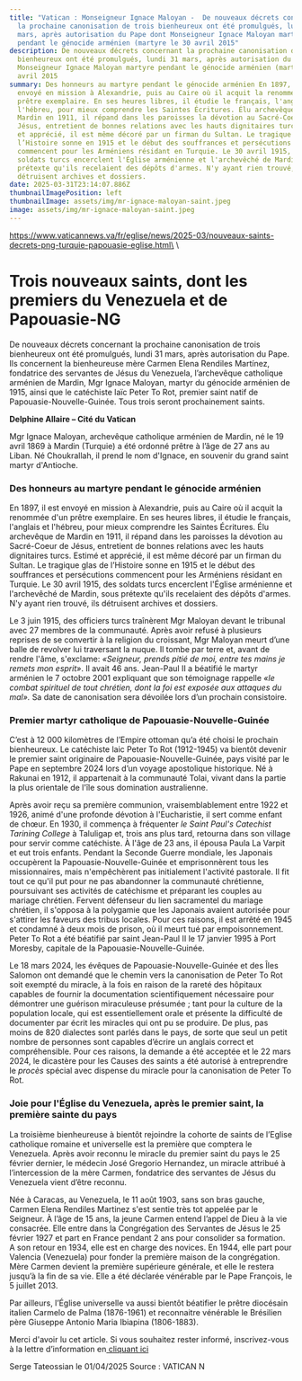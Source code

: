 ```yaml
---
title: "Vatican : Monseigneur Ignace Maloyan -  De nouveaux décrets concernant
  la prochaine canonisation de trois bienheureux ont été promulgués, lundi 31
  mars, après autorisation du Pape dont Monseigneur Ignace Maloyan martyre
  pendant le génocide arménien (martyre le 30 avril 2015"
description: De nouveaux décrets concernant la prochaine canonisation de trois
  bienheureux ont été promulgués, lundi 31 mars, après autorisation du Pape dont
  Monseigneur Ignace Maloyan martyre pendant le génocide arménien (martyre le 30
  avril 2015
summary: Des honneurs au martyre pendant le génocide arménien En 1897, il est
  envoyé en mission à Alexandrie, puis au Caire où il acquit la renommée d'un
  prêtre exemplaire. En ses heures libres, il étudie le français, l'anglais et
  l'hébreu, pour mieux comprendre les Saintes Écritures. Élu archevêque de
  Mardin en 1911, il répand dans les paroisses la dévotion au Sacré-Coeur de
  Jésus, entretient de bonnes relations avec les hauts dignitaires turcs. Estimé
  et apprécié, il est même décoré par un firman du Sultan. Le tragique glas de
  l’Histoire sonne en 1915 et le début des souffrances et persécutions
  commencent pour les Arméniens résidant en Turquie. Le 30 avril 1915, des
  soldats turcs encerclent l'Église arménienne et l'archevêché de Mardin, sous
  prétexte qu'ils recelaient des dépôts d'armes. N'y ayant rien trouvé, ils
  détruisent archives et dossiers.
date: 2025-03-31T23:14:07.886Z
thumbnailImagePosition: left
thumbnailImage: assets/img/mr-ignace-maloyan-saint.jpeg
image: assets/img/mr-ignace-maloyan-saint.jpeg
---
```

https://www.vaticannews.va/fr/eglise/news/2025-03/nouveaux-saints-decrets-png-turquie-papouasie-eglise.html\
\

<!--StartFragment-->

# Trois nouveaux saints, dont les premiers du Venezuela et de Papouasie-NG

De nouveaux décrets concernant la prochaine canonisation de trois bienheureux ont été promulgués, lundi 31 mars, après autorisation du Pape. Ils concernent la bienheureuse mère Carmen Elena Rendiles Martínez, fondatrice des servantes de Jésus du Venezuela, l’archevêque catholique arménien de Mardin, Mgr Ignace Maloyan, martyr du génocide arménien de 1915, ainsi que le catéchiste laïc Peter To Rot, premier saint natif de Papouasie-Nouvelle-Guinée. Tous trois seront prochainement saints.

**Delphine Allaire – Cité du Vatican**

Mgr Ignace Maloyan, archevêque catholique arménien de Mardin, né le 19 avril 1869 à Mardin (Turquie) a été ordonné prêtre à l’âge de 27 ans au Liban.[](<>) Né Choukrallah, il prend le nom d'Ignace, en souvenir du grand saint martyr d'Antioche.

### **Des honneurs au martyre pendant le génocide arménien**

En 1897, il est envoyé en mission à Alexandrie, puis au Caire où il acquit la renommée d'un prêtre exemplaire. En ses heures libres, il étudie le français, l'anglais et l'hébreu, pour mieux comprendre les Saintes Écritures. Élu archevêque de Mardin en 1911, il répand dans les paroisses la dévotion au Sacré-Coeur de Jésus, entretient de bonnes relations avec les hauts dignitaires turcs. Estimé et apprécié, il est même décoré par un firman du Sultan. Le tragique glas de l’Histoire sonne en 1915 et le début des souffrances et persécutions commencent pour les Arméniens résidant en Turquie. Le 30 avril 1915, des soldats turcs encerclent l'Église arménienne et l'archevêché de Mardin, sous prétexte qu'ils recelaient des dépôts d'armes. N'y ayant rien trouvé, ils détruisent archives et dossiers.

Le 3 juin 1915, des officiers turcs traînèrent Mgr Maloyan devant le tribunal avec 27 membres de la communauté. Après avoir refusé à plusieurs reprises de se convertir à la religion du croissant, Mgr Maloyan meurt d’une balle de revolver lui traversant la nuque. Il tombe par terre et, avant de rendre l'âme, s'exclame: *«Seigneur, prends pitié de moi, entre tes mains je remets mon esprit»*. Il avait 46 ans. Jean-Paul II a béatifié le martyr arménien le 7 octobre 2001 expliquant que son témoignage rappelle *«le combat spirituel de tout chrétien, dont la foi est exposée aux attaques du mal».* Sa date de canonisation sera dévoilée lors d’un prochain consistoire.

### **Premier martyr catholique de Papouasie-Nouvelle-Guinée** 

C’est à 12 000 kilomètres de l’Empire ottoman qu’a été choisi le prochain bienheureux. Le catéchiste laic Peter To Rot (1912-1945) va bientôt devenir le premier saint originaire de Papouasie-Nouvelle-Guinée, pays visité par le Pape en septembre 2024 lors d’un voyage apostolique historique. Né à Rakunai en 1912, il appartenait à la communauté Tolai, vivant dans la partie la plus orientale de l'île sous domination australienne.

Après avoir reçu sa première communion, vraisemblablement entre 1922 et 1926, animé d'une profonde dévotion à l'Eucharistie, il sert comme enfant de chœur. En 1930, il commença à fréquenter *le Saint Paul's Catechist Tarining College* à Taluligap et, trois ans plus tard, retourna dans son village pour servir comme catéchiste. À l'âge de 23 ans, il épousa Paula La Varpit et eut trois enfants. Pendant la Seconde Guerre mondiale, les Japonais occupèrent la Papouasie-Nouvelle-Guinée et emprisonnèrent tous les missionnaires, mais n'empêchèrent pas initialement l'activité pastorale. Il fit tout ce qu'il put pour ne pas abandonner la communauté chrétienne, poursuivant ses activités de catéchisme et préparant les couples au mariage chrétien. Fervent défenseur du lien sacramentel du mariage chrétien, il s'opposa à la polygamie que les Japonais avaient autorisée pour s'attirer les faveurs des tribus locales. Pour ces raisons, il est arrêté en 1945 et condamné à deux mois de prison, où il meurt tué par empoisonnement. Peter To Rot a été béatifié par saint Jean-Paul II le 17 janvier 1995 à Port Moresby, capitale de la Papouasie-Nouvelle-Guinée.

Le 18 mars 2024, les évêques de Papouasie-Nouvelle-Guinée et des Îles Salomon ont demandé que le chemin vers la canonisation de Peter To Rot soit exempté du miracle, à la fois en raison de la rareté des hôpitaux capables de fournir la documentation scientifiquement nécessaire pour démontrer une guérison miraculeuse présumée ; tant pour la culture de la population locale, qui est essentiellement orale et présente la difficulté de documenter par écrit les miracles qui ont pu se produire. De plus, pas moins de 820 dialectes sont parlés dans le pays, de sorte que seul un petit nombre de personnes sont capables d’écrire un anglais correct et compréhensible. Pour ces raisons, la demande a été acceptée et le 22 mars 2024, le dicastère pour les Causes des saints a été autorisé à entreprendre le *procès* spécial avec dispense du miracle pour la canonisation de Peter To Rot.

### **Joie pour l'Église du Venezuela, après le premier saint, la première sainte du pays**

La troisième bienheureuse à bientôt rejoindre la cohorte de saints de l’Eglise catholique romaine et universelle est la première que comptera le Venezuela. Après avoir reconnu le miracle du premier saint du pays le 25 février dernier, le médecin José Gregorio Hernandez, un miracle attribué à l’intercession de la mère Carmen, fondatrice des servantes de Jésus du Venezuela vient d’être reconnu.

Née à Caracas, au Venezuela, le 11 août 1903, sans son bras gauche, Carmen Elena Rendiles Martinez s'est sentie très tot appelée par le Seigneur. À l’âge de 15 ans, la jeune Carmen entend l’appel de Dieu à la vie consacrée. Elle entre dans la Congrégation des Servantes de Jésus le 25 février 1927 et part en France pendant 2 ans pour consolider sa formation. A son retour en 1934, elle est en charge des novices. En 1944, elle part pour Valencia (Venezuela) pour fonder la première maison de la congrégation. Mère Carmen devient la première supérieure générale, et elle le restera jusqu’à la fin de sa vie. Elle a été déclarée vénérable par le Pape François, le 5 juillet 2013.

Par ailleurs, l’Église universelle va aussi bientôt béatifier le prêtre diocésain italien Carmelo de Palma (1876-1961) et reconnaitre vénérable le Brésilien père Giuseppe Antonio Maria Ibiapina (1806-1883).

Merci d'avoir lu cet article. Si vous souhaitez rester informé, inscrivez-vous à la lettre d’information en[ cliquant ici](https://www.vaticannews.va/fr/inscription-newsletter.html "newsletter-link")

[](https://www.comunicazione.va/en/sostienici/fr.html "Votre contribution pour une grande mission: soutenez-nous pour apporter la parole du Pape dans chaque maison")

S﻿erge Tateossian le 01/04/2025         Source : VATICAN N